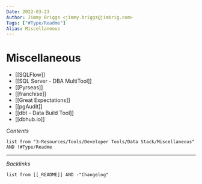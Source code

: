 ```yaml
---
Date: 2022-03-23
Author: Jimmy Briggs <jimmy.briggs@jimbrig.com>
Tags: ["#Type/Readme"]
Alias: Miscellaneous
---
```


# Miscellaneous

-   [[SQLFlow]]
-   [[SQL Server - DBA MultiTool]]
-   [[Pyrseas]]
-   [[franchise]]
-   [[Great Expectations]]
-   [[pgAudit]]
-   [[dbt - Data Build Tool]]
-   [[dbhub.io]]

*Contents*

```dataview
list from "3-Resources/Tools/Developer Tools/Data Stack/Miscellaneous" AND !#Type/Readme
```

***

*Backlinks*

```dataview
list from [[_README]] AND -"Changelog"
```
